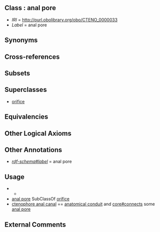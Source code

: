 
## Class : anal pore

 * *IRI* = http://purl.obolibrary.org/obo/CTENO_0000033
 * *Label* = anal pore

## Synonyms


## Cross-references


## Subsets


## Superclasses

 * [orifice](../../UBERON/61/UBERON_0000161.md)

## Equivalencies


## Other Logical Axioms


## Other Annotations

 * *[rdf-schema#label](../../el/rdf-schema#label.md)* = anal pore

## Usage

 * -
 * [anal pore](../../CTENO/33/CTENO_0000033.md) SubClassOf [orifice](../../UBERON/61/UBERON_0000161.md)
 * [ctenophore anal canal](../../CTENO/34/CTENO_0000034.md) == [anatomical conduit](../../UBERON/11/UBERON_0004111.md) and [core#connects](../../ts/core#connects.md) some [anal pore](../../CTENO/33/CTENO_0000033.md)

## External Comments

